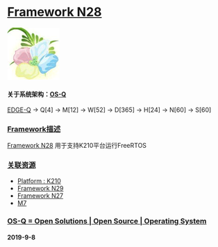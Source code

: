 ﻿# [Framework N28](https://github.com/OS-Q/N28)
[![sites](OS-Q/OS-Q.png)](http://www.OS-Q.com)
#### 关于系统架构：[OS-Q](https://github.com/OS-Q/OS-Q)

[EDGE-Q](https://github.com/OS-Q/EDGE-Q) -> Q[4] -> M[12] -> W[52] -> D[365] -> H[24] -> N[60] -> S[60]

### [Framework描述](https://github.com/OS-Q/N28/wiki) 

[Framework N28](https://github.com/OS-Q/N28) 用于支持K210平台运行FreeRTOS

### [关联资源](https://github.com/OS-Q/)

 *  [ Platform : K210](https://github.com/OS-Q/H13) 
 *   [Framework N29](https://github.com/OS-Q/N29)
 *   [Framework N27](https://github.com/OS-Q/N27)
 *  [ M7](https://github.com/OS-Q/M7) 

### [OS-Q = Open Solutions | Open Source |  Operating System ](http://www.OS-Q.com/N28)
####  2019-9-8